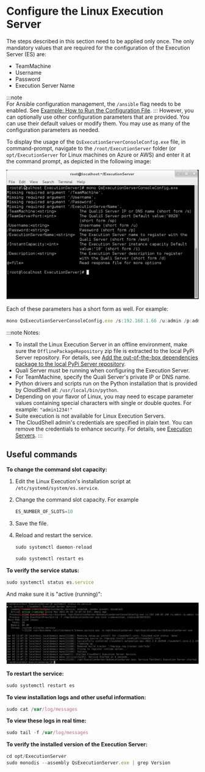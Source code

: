 # Configure the Linux Execution Server

The steps described in this section need to be applied only once. The only mandatory values that are required for the configuration of the Execution Server (ES) are:

- TeamMachine
- Username
- Password
- Execution Server Name

:::note       
For Ansible configuration management, the `/ansible` flag needs to be enabled. See [Example: How to Run the Configuration File](https://help.quali.com/Online%20Help/0.0/Portal/Content/Linux/Exmpl-Run-Cnfg.htm).
:::
However, you can optionally use other configuration parameters that are provided. You can use their default values or modify them. You may use as many of the configuration parameters as needed.

To display the usage of the `QsExecutionServerConsoleConfig.exe` file, in command-prompt, navigate to the `/root/ExecutionServer` folder (or `opt/ExecutionServer` for Linux machines on Azure or AWS) and enter it at the command prompt, as depicted in the following image:

![](/Images/Linux2/Configuring-the-Execution_565x379.png)

Each of these parameters has a short form as well. For example:

```javascript
mono QsExecutionServerConsoleConfig.exe /s:192.168.1.66 /u:admin /p:admin /esn:my-exec
```

:::note Notes:
- To install the Linux Execution Server in an offline environment, make sure the `OfflinePackageRepository` zip file is extracted to the local PyPi Server repository. For details, see [Add the out-of-the-box dependencies package to the local PyPi Server repository](https://help.quali.com/Online%20Help/0.0/Portal/Content/Admn/Cnfgr-Pyth-Env-Wrk-Offln.htm#Add2).
- Quali Server must be running when configuring the Execution Server.
- For TeamMachine, specify the Quali Server's private IP or DNS name.
- Python drivers and scripts run on the Python installation that is provided by CloudShell at: `/usr/local/bin/python`.
- Depending on your flavor of Linux, you may need to escape parameter values containing special characters with single or double quotes. For example: `"admin1234!"`
- Suite execution is not available for Linux Execution Servers.
- The CloudShell admin's credentials are specified in plain text. You can remove the credentials to enhance security. For details, see [Execution Servers](https://help.quali.com/Online%20Help/0.0/Portal/Content/IG/Appendices/prod-bst-prctc.htm#Executio).
:::
## Useful commands

**To change the command slot capacity:**

1. Edit the Linux Execution's installation script at `/etc/systemd/system/es.service`.
    
2. Change the command slot capacity. For example
    
    ```javascript
    ES_NUMBER_OF_SLOTS=10
    ```
    
3. Save the file.
    
4. Reload and restart the service.
    
    ```javascript
    sudo systemctl daemon-reload
    ```
    
    ```javascript
    sudo systemctl restart es
    ```
    

**To verify the service status:**

```javascript
sudo systemctl status es.service
```

And make sure it is "active (running)":

![](/Images/Linux2/active-status.png)

**To restart the service:**

```javascript
sudo systemctl restart es
```

**To view installation logs and other useful information:**

```javascript
sudo cat /var/log/messages
```

**To view these logs in real time:**

```javascript
sudo tail -f /var/log/messages
```

**To verify the installed version of the Execution Server:**

```javascript
cd opt/ExecutionServer
sudo monodis --assembly QsExecutionServer.exe | grep Version
```